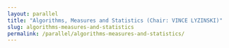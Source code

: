 ```yaml
---
layout: parallel
title: "Algorithms, Measures and Statistics (Chair: VINCE LYZINSKI)"
slug: algorithms-measures-and-statistics
permalink: /parallel/algorithms-measures-and-statistics/
---
```

